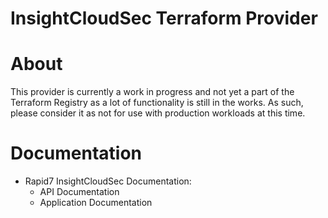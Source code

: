 # InsightCloudSec Terraform Provider

# About
This provider is currently a work in progress and not yet a part of the Terraform Registry as a lot of functionality is still in the works.  As such, please consider it as not for use with production workloads at this time.

# Documentation
- Rapid7 InsightCloudSec Documentation:
  - API Documentation
  - Application Documentation

